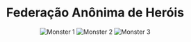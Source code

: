 <h1 align="center">Federação Anônima de Heróis</h1>
<div align="center">
  <img src="https://user-images.githubusercontent.com/39541807/78850427-90b1c180-79ed-11ea-802f-75d20977754e.png" alt="Monster 1">  
  <img src="https://user-images.githubusercontent.com/39541807/78850795-775d4500-79ee-11ea-9d6a-69afa0dd76d8.png" alt="Monster 2"> 
  <img src="https://user-images.githubusercontent.com/39541807/78851213-9e684680-79ef-11ea-807c-bc45329cf15c.png" alt="Monster 3">
</div>

                
                
                 
                 
                 
                

